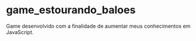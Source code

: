 # game_estourando_baloes
Game desenvolvido com a finalidade de aumentar meus conhecimentos em JavaScript.
